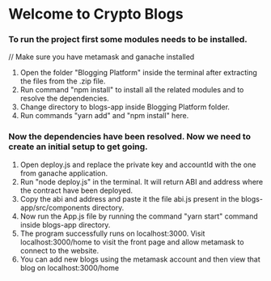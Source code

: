 # Welcome to Crypto Blogs

### To run the project first some modules needs to be installed.

// Make sure you have metamask and ganache installed

1. Open the folder "Blogging Platform" inside the terminal after extracting the files from the .zip file.
2. Run command "npm install" to install all the related modules and to resolve the dependencies.
3. Change directory to blogs-app inside Blogging Platform folder.
4. Run commands "yarn add" and "npm install" here.

### Now the dependencies have been resolved. Now we need to create an initial setup to get going.

1. Open deploy.js and replace the private key and accountId with the one from ganache application. 
2. Run "node deploy.js" in the terminal. It will return ABI and address where the contract have been deployed.
3. Copy the abi and address and paste it the file abi.js present in the blogs-app/src/components directory.
4. Now run the App.js file by running the command "yarn start" command inside blogs-app directory.
5. The program successfully runs on localhost:3000. Visit localhost:3000/home to visit the front page and allow metamask to connect to the website.
6. You can add new blogs using the metamask account and then view that blog on localhost:3000/home



